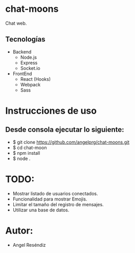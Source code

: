 # chat-moons
Chat web.
## Tecnologías
  - Backend
    - Node.js
    - Express
    - Socket.io
  - FrontEnd
    - React (Hooks)
    - Webpack
    - Sass
# Instrucciones de uso
## Desde consola ejecutar lo siguiente:
  - $ git clone https://github.com/angelprg/chat-moons.git
  - $ cd chat-moon
  - $ npm install
  - $ node .
  
# TODO:
  - Mostrar listado de usuarios conectados.
  - Funcionalidad para mostrar Emojis.
  - Limitar el tamaño del registro de mensajes.
  - Utilizar una base de datos.
# Autor:
  - Angel Reséndiz
